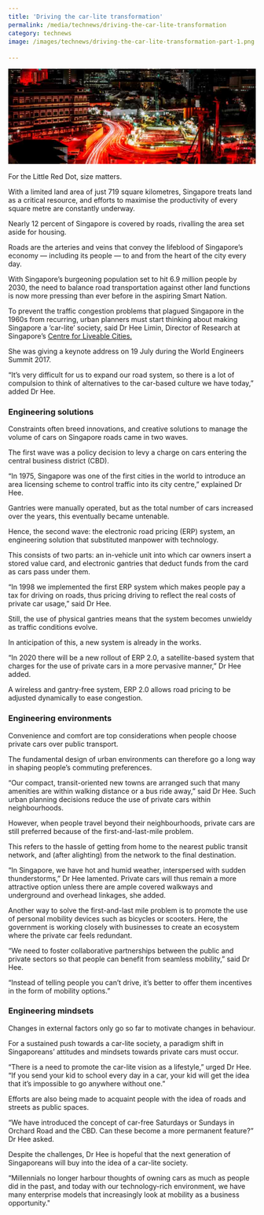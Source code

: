 ```yaml
---
title: 'Driving the car-lite transformation'
permalink: /media/technews/driving-the-car-lite-transformation
category: technews
image: /images/technews/driving-the-car-lite-transformation-part-1.png

---
```



![driving the car-lite transformation](/images/technews/driving-the-car-lite-transformation-part-1.png)

For the Little Red Dot, size matters.

With a limited land area of just 719 square kilometres, Singapore treats land as a critical resource, and efforts to maximise the productivity of every square metre are constantly underway.

Nearly 12 percent of Singapore is covered by roads, rivalling the area set aside for housing.

Roads are the arteries and veins that convey the lifeblood of Singapore’s economy — including its people — to and from the heart of the city every day.

With Singapore’s burgeoning population set to hit 6.9 million people by 2030, the need to balance road transportation against other land functions is now more pressing than ever before in the aspiring Smart Nation.

To prevent the traffic congestion problems that plagued Singapore in the 1960s from recurring, urban planners must start thinking about making Singapore a ‘car-lite’ society, said Dr Hee Limin, Director of Research at Singapore’s [Centre for Liveable Cities.](https://www.clc.gov.sg/)

She was giving a keynote address on 19 July during the World Engineers Summit 2017.

“It’s very difficult for us to expand our road system, so there is a lot of compulsion to think of alternatives to the car-based culture we have today,” added Dr Hee.

### **Engineering solutions**
Constraints often breed innovations, and creative solutions to manage the volume of cars on Singapore roads came in two waves.

The first wave was a policy decision to levy a charge on cars entering the central business district (CBD).

“In 1975, Singapore was one of the first cities in the world to introduce an area licensing scheme to control traffic into its city centre,” explained Dr Hee.

Gantries were manually operated, but as the total number of cars increased over the years, this eventually became untenable.

Hence, the second wave: the electronic road pricing (ERP) system, an engineering solution that substituted manpower with technology.

This consists of two parts: an in-vehicle unit into which car owners insert a stored value card, and electronic gantries that deduct funds from the card as cars pass under them.

“In 1998 we implemented the first ERP system which makes people pay a tax for driving on roads, thus pricing driving to reflect the real costs of private car usage,” said Dr Hee.

Still, the use of physical gantries means that the system becomes unwieldy as traffic conditions evolve.

In anticipation of this, a new system is already in the works.

“In 2020 there will be a new rollout of ERP 2.0, a satellite-based system that charges for the use of private cars in a more pervasive manner,” Dr Hee added.

A wireless and gantry-free system, ERP 2.0 allows road pricing to be adjusted dynamically to ease congestion.

### **Engineering environments**
Convenience and comfort are top considerations when people choose private cars over public transport.

The fundamental design of urban environments can therefore go a long way in shaping people’s commuting preferences.

“Our compact, transit-oriented new towns are arranged such that many amenities are within walking distance or a bus ride away,” said Dr Hee. Such urban planning decisions reduce the use of private cars within neighbourhoods.

However, when people travel beyond their neighbourhoods, private cars are still preferred because of the first-and-last-mile problem.

This refers to the hassle of getting from home to the nearest public transit network, and (after alighting) from the network to the final destination.

“In Singapore, we have hot and humid weather, interspersed with sudden thunderstorms,” Dr Hee lamented. Private cars will thus remain a more attractive option unless there are ample covered walkways and underground and overhead linkages, she added.

Another way to solve the first-and-last mile problem is to promote the use of personal mobility devices such as bicycles or scooters. Here, the government is working closely with businesses to create an ecosystem where the private car feels redundant.

“We need to foster collaborative partnerships between the public and private sectors so that people can benefit from seamless mobility,” said Dr Hee.

“Instead of telling people you can’t drive, it’s better to offer them incentives in the form of mobility options.”

### **Engineering mindsets**
Changes in external factors only go so far to motivate changes in behaviour.

For a sustained push towards a car-lite society, a paradigm shift in Singaporeans’ attitudes and mindsets towards private cars must occur.

“There is a need to promote the car-lite vision as a lifestyle,” urged Dr Hee. “If you send your kid to school every day in a car, your kid will get the idea that it’s impossible to go anywhere without one.”

Efforts are also being made to acquaint people with the idea of roads and streets as public spaces.

“We have introduced the concept of car-free Saturdays or Sundays in Orchard Road and the CBD. Can these become a more permanent feature?” Dr Hee asked.

Despite the challenges, Dr Hee is hopeful that the next generation of Singaporeans will buy into the idea of a car-lite society.

“Millennials no longer harbour thoughts of owning cars as much as people did in the past, and today with our technology-rich environment, we have many enterprise models that increasingly look at mobility as a business opportunity."

